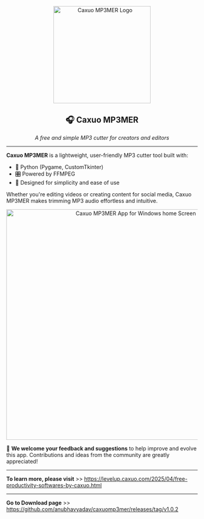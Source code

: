 <p align="center">
  <img src="https://github.com/user-attachments/assets/00b8f870-3b87-412f-a53b-3dab7433c245" alt="Caxuo MP3MER Logo" width="256" height="256" />
</p>

<h2 align="center">🎧 Caxuo MP3MER</h2>

<p align="center">
  <em>A free and simple MP3 cutter for creators and editors</em>
</p>

---

**Caxuo MP3MER** is a lightweight, user-friendly MP3 cutter tool built with:

- 🐍 Python (Pygame, CustomTkinter)
- 🎛️ Powered by FFMPEG
- 🧩 Designed for simplicity and ease of use

Whether you're editing videos or creating content for social media, Caxuo MP3MER makes trimming MP3 audio effortless and intuitive.

<p align="center">
  <img src="https://github.com/user-attachments/assets/9f6bc841-6568-4b7d-82fc-9a2dc539efbb" alt="Caxuo MP3MER App for Windows home Screen" width="666" height="607" />
</p>

📣 **We welcome your feedback and suggestions** to help improve and evolve this app. Contributions and ideas from the community are greatly appreciated!

---


**To learn more, please visit** >> https://levelup.caxuo.com/2025/04/free-productivity-softwares-by-caxuo.html

---


**Go to Download page** >> https://github.com/anubhavyadav/caxuomp3mer/releases/tag/v1.0.2
